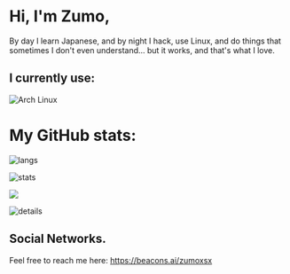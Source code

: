 # Hi, I'm Zumo,
By day I learn Japanese, and by night I hack, use Linux, and do things that sometimes I don't even understand... but it works, and that's what I love.

## I currently use:
![Arch Linux](https://img.shields.io/badge/ArchLinux%20OS-0CC1F3?style=for-the-badge&logo=archlinux&logoColor=white)

# My GitHub stats:
![langs](https://github-readme-stats.vercel.app/api/top-langs/?username=Zumoxsx&hide_border=true&layout=compact&card_width=350&theme=tokyonight&hide")

![stats](https://github-profile-summary-cards.vercel.app/api/cards/stats?username=Zumoxsx&layout=compact&card_width=350&theme=tokyonight)

![](https://github-readme-streak-stats.herokuapp.com/?user=Zumoxsx&hide_border=true&layout=compact&card_width=350&theme=tokyonight)

![details](https://github-profile-summary-cards.vercel.app/api/cards/profile-details?username=Zumoxsx&theme=tokyonight) 


##  Social Networks.
Feel free to reach me here:
https://beacons.ai/zumoxsx
